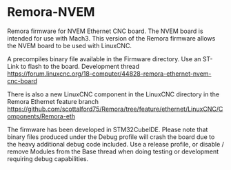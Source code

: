# Remora-NVEM

Remora firmware for NVEM Ethernet CNC board. The NVEM board is intended for use with Mach3. This version of the Remora firmware allows the NVEM board to be used with LinuxCNC.

A precompiles binary file available in the Firmware directory. Use an ST-Link to flash to the board. Development thread <https://forum.linuxcnc.org/18-computer/44828-remora-ethernet-nvem-cnc-board>

There is also a new LinuxCNC component in the LinuxCNC directory in the Remora Ethernet feature branch <https://github.com/scottalford75/Remora/tree/feature/ethernet/LinuxCNC/Components/Remora-eth>

The firmware has been developed in STM32CubeIDE. Please note that binary files produced under the Debug profile will crash the board due to the heavy additional debug code included. Use a release profile, or disable / remove Modules from the Base thread when doing testing or development requiring debug capabilities.
